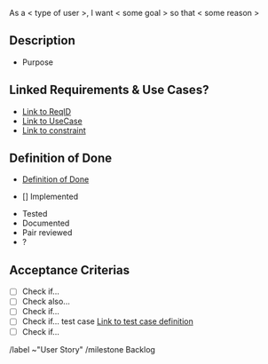 As a < type of user >, I want < some goal > so that < some reason >

## Description

* Purpose



## Linked Requirements & Use Cases? 

* [Link to ReqID]()
* [Link to UseCase]()
* [Link to constraint]()

## Definition of Done

* [Definition of Done]()

- [] Implemented
* Tested
* Documented
* Pair reviewed
* ?


## Acceptance Criterias

- [ ] Check if...
- [ ] Check also...
- [ ] Check if...
- [ ] Check if... test case [Link to test case definition]()
- [ ] Check if...

/label ~"User Story"
/milestone Backlog
